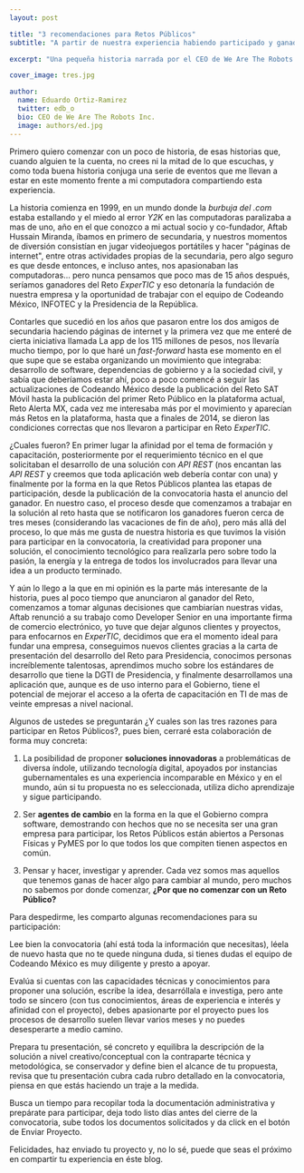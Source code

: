 ```yaml
---
layout: post

title: "3 recomendaciones para Retos Públicos"
subtitle: "A partir de nuestra experiencia habiendo participado y ganado"

excerpt: "Una pequeña historia narrada por el CEO de We Are The Robots Inc. complementada con algunas reflexiones y recomendaciones para participar en Retos Públicos."

cover_image: tres.jpg

author:
  name: Eduardo Ortiz-Ramirez
  twitter: edb_o
  bio: CEO de We Are The Robots Inc.
  image: authors/ed.jpg
---
```


Primero quiero comenzar con un poco de historia, de esas historias que, cuando alguien te la cuenta, no crees ni la mitad de lo que escuchas, y como toda buena historia conjuga una serie de eventos que me llevan a estar en este momento frente a mi computadora compartiendo esta experiencia.

La historia comienza en 1999, en un mundo donde la *burbuja del .com* estaba estallando y el miedo al error *Y2K* en las computadoras paralizaba a mas de uno, año en el que conozco a mi actual socio y co-fundador, Aftab Hussain Miranda, íbamos en primero de secundaria, y nuestros momentos de diversión consistían en jugar videojuegos portátiles y hacer "páginas de internet", entre otras actividades propias de la secundaria, pero algo seguro es que desde entonces, e incluso antes, nos apasionaban las computadoras... pero nunca pensamos que poco mas de 15 años después, seríamos ganadores del Reto *ExperTIC* y eso detonaría la fundación de nuestra empresa y la oportunidad de trabajar con el equipo de Codeando México, INFOTEC y la Presidencia de la República.

Contarles que sucedió en los años que pasaron entre los  dos amigos de secundaria haciendo páginas de internet y la primera vez que me enteré de cierta iniciativa llamada La app de los 115 millones de pesos, nos llevaría mucho tiempo, por lo que haré un *fast-forward* hasta ese momento en el que supe que se estaba organizando un movimiento que integraba: desarrollo de software, dependencias de gobierno y a la sociedad civil, y sabía que deberíamos estar ahí, poco a poco comencé a seguir las actualizaciones de Codeando México desde la publicación del Reto SAT Móvil hasta la publicación del primer Reto Público en la plataforma actual, Reto Alerta MX, cada vez me interesaba más por el movimiento y aparecían más Retos en la plataforma, hasta que a finales de 2014, se dieron las condiciones correctas que nos llevaron a participar en Reto *ExperTIC*.

¿Cuales fueron? En primer lugar la afinidad por el tema de formación y capacitación, posteriormente por el requerimiento técnico en el que solicitaban el desarrollo de una solución con *API REST* (nos encantan las *API REST* y creemos que toda aplicación web debería contar con una) y finalmente por la forma en la que Retos Públicos plantea las etapas de participación, desde la publicación de la convocatoria hasta el anuncio del ganador. En nuestro caso, el proceso desde que comenzamos a trabajar en la solución al reto hasta que se notificaron los ganadores fueron cerca de tres meses (considerando las vacaciones de fin de año), pero más allá del proceso, lo que más me gusta de nuestra historia es que tuvimos la visión para participar en la convocatoria, la creatividad para proponer una solución, el conocimiento tecnológico para realizarla pero sobre todo la pasión, la energía y la entrega de todos los involucrados para llevar una idea a un producto terminado.

Y aún lo llego a la que en mi opinión es la parte más interesante de la historia, pues al poco tiempo que anunciaron al ganador del Reto, comenzamos a tomar algunas decisiones que cambiarían nuestras vidas, Aftab renunció a su trabajo como Developer Senior en una importante firma de comercio electrónico, yo tuve que dejar algunos clientes y proyectos, para enfocarnos en *ExperTIC*, decidimos que era el momento ideal para fundar una empresa, conseguimos nuevos clientes gracias a la carta de presentación del desarrollo del Reto para Presidencia, conocimos personas increíblemente talentosas, aprendimos mucho sobre los estándares de desarrollo que tiene la DGTI de Presidencia, y finalmente desarrollamos una aplicación que, aunque es de uso interno para el Gobierno, tiene el potencial de mejorar el acceso a la oferta de capacitación en TI de mas de veinte empresas a nivel nacional.

Algunos de ustedes se preguntarán ¿Y cuales son las tres razones para participar en Retos Públicos?, pues bien, cerraré esta colaboración de forma muy concreta:

1. La posibilidad de proponer **soluciones innovadoras** a problemáticas de diversa índole, utilizando tecnología digital, apoyados por instancias gubernamentales es una experiencia incomparable en México y en el mundo, aún si tu propuesta no es seleccionada, utiliza dicho aprendizaje y sigue participando.

2. Ser **agentes de cambio** en la forma en la que el Gobierno compra software, demostrando con hechos que no se necesita ser una gran empresa para participar, los Retos Públicos están abiertos a Personas Físicas y PyMES por lo que todos los que compiten tienen aspectos en común.

3. Pensar y hacer, investigar y aprender. Cada vez somos mas aquellos que tenemos ganas de hacer algo para cambiar al mundo, pero muchos no sabemos por donde comenzar, **¿Por que no comenzar con un Reto Público?**


Para despedirme, les comparto algunas recomendaciones para su participación:

Lee bien la convocatoria (ahí está toda la información que necesitas), léela de nuevo hasta que no te quede ninguna duda, si tienes dudas el equipo de Codeando México es muy diligente y presto a apoyar.
 
Evalúa si cuentas con las capacidades técnicas y conocimientos para proponer una solución, escribe la idea, desarróllala e investiga, pero ante todo se sincero (con tus conocimientos, áreas de experiencia e interés y afinidad con el proyecto), debes apasionarte por el proyecto pues los procesos de desarrollo suelen llevar varios meses y no puedes desesperarte a medio camino.

Prepara tu presentación, sé concreto y equilibra la descripción de la solución a nivel creativo/conceptual con la contraparte técnica y metodológica, se conservador y define bien el alcance de tu propuesta, revisa que tu presentación cubra cada rubro detallado en la convocatoria, piensa en que estás haciendo un traje a la medida.

Busca un tiempo para recopilar toda la documentación administrativa y prepárate para participar, deja todo listo días antes del cierre de la convocatoria, sube todos los documentos solicitados y da click en el botón de Enviar Proyecto. 

Felicidades, haz enviado tu proyecto y, no lo sé, puede que seas el próximo en compartir tu experiencia en éste blog.
